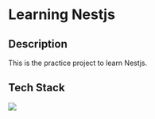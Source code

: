 # Learning Nestjs

## Description

This is the practice project to learn Nestjs. 

## Tech Stack

<img src="https://skillicons.dev/icons?i=js,ts,nestjs" />
